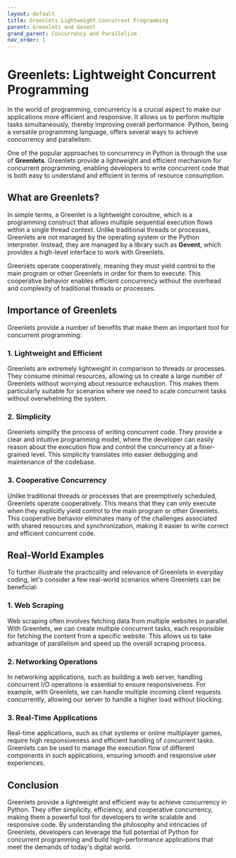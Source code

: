 ```yaml
---
layout: default
title: Greenlets Lightweight Concurrent Programming
parent: Greenlets and Gevent
grand_parent: Concurrency and Parallelism
nav_order: 1
---
```

# Greenlets: Lightweight Concurrent Programming

In the world of programming, concurrency is a crucial aspect to make our applications more efficient and responsive. It allows us to perform multiple tasks simultaneously, thereby improving overall performance. Python, being a versatile programming language, offers several ways to achieve concurrency and parallelism.

One of the popular approaches to concurrency in Python is through the use of **Greenlets**. Greenlets provide a lightweight and efficient mechanism for concurrent programming, enabling developers to write concurrent code that is both easy to understand and efficient in terms of resource consumption.

## What are Greenlets?

In simple terms, a Greenlet is a lightweight coroutine, which is a programming construct that allows multiple sequential execution flows within a single thread context. Unlike traditional threads or processes, Greenlets are not managed by the operating system or the Python interpreter. Instead, they are managed by a library such as **Gevent**, which provides a high-level interface to work with Greenlets.

Greenlets operate cooperatively, meaning they must yield control to the main program or other Greenlets in order for them to execute. This cooperative behavior enables efficient concurrency without the overhead and complexity of traditional threads or processes.

## Importance of Greenlets

Greenlets provide a number of benefits that make them an important tool for concurrent programming:

### 1. Lightweight and Efficient

Greenlets are extremely lightweight in comparison to threads or processes. They consume minimal resources, allowing us to create a large number of Greenlets without worrying about resource exhaustion. This makes them particularly suitable for scenarios where we need to scale concurrent tasks without overwhelming the system.

### 2. Simplicity

Greenlets simplify the process of writing concurrent code. They provide a clear and intuitive programming model, where the developer can easily reason about the execution flow and control the concurrency at a finer-grained level. This simplicity translates into easier debugging and maintenance of the codebase.

### 3. Cooperative Concurrency

Unlike traditional threads or processes that are preemptively scheduled, Greenlets operate cooperatively. This means that they can only execute when they explicitly yield control to the main program or other Greenlets. This cooperative behavior eliminates many of the challenges associated with shared resources and synchronization, making it easier to write correct and efficient concurrent code.

## Real-World Examples

To further illustrate the practicality and relevance of Greenlets in everyday coding, let's consider a few real-world scenarios where Greenlets can be beneficial:

### 1. Web Scraping

Web scraping often involves fetching data from multiple websites in parallel. With Greenlets, we can create multiple concurrent tasks, each responsible for fetching the content from a specific website. This allows us to take advantage of parallelism and speed up the overall scraping process.

### 2. Networking Operations

In networking applications, such as building a web server, handling concurrent I/O operations is essential to ensure responsiveness. For example, with Greenlets, we can handle multiple incoming client requests concurrently, allowing our server to handle a higher load without blocking.

### 3. Real-Time Applications

Real-time applications, such as chat systems or online multiplayer games, require high responsiveness and efficient handling of concurrent tasks. Greenlets can be used to manage the execution flow of different components in such applications, ensuring smooth and responsive user experiences.

## Conclusion

Greenlets provide a lightweight and efficient way to achieve concurrency in Python. They offer simplicity, efficiency, and cooperative concurrency, making them a powerful tool for developers to write scalable and responsive code. By understanding the philosophy and intricacies of Greenlets, developers can leverage the full potential of Python for concurrent programming and build high-performance applications that meet the demands of today's digital world.